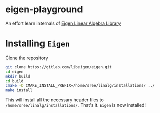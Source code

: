 # eigen-playground
An effort learn internals of [Eigen Linear Algebra Library](https://eigen.tuxfamily.org/index.php?title=Main_Page)


# Installing `Eigen`

Clone the repository

```bash
git clone https://gitlab.com/libeigen/eigen.git
cd eigen
mkdir build
cd build
cmake -D CMAKE_INSTALL_PREFIX=/home/sree/linalg/installations/ ../
make install
```

This will install all the necessary header files to `/home/sree/linalg/installations/`.
That's it. `Eigen` is now installed!